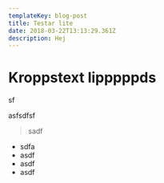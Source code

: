 ```yaml
---
templateKey: blog-post
title: Testar lite
date: 2018-03-22T13:13:29.361Z
description: Hej
---
```

# Kroppstext lipppppds



sf



asfsdfsf



> sadf



* sdfa
* asdf
* asdf
* asdf
